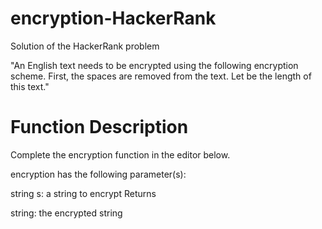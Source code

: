 # encryption-HackerRank

Solution of the HackerRank problem

"An English text needs to be encrypted using the following encryption scheme.
First, the spaces are removed from the text. Let  be the length of this text."

# Function Description

Complete the encryption function in the editor below.

encryption has the following parameter(s):

string s: a string to encrypt
Returns

string: the encrypted string
